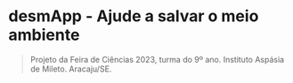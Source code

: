 # desmApp - Ajude a salvar o meio ambiente
> Projeto da Feira de Ciências 2023, turma do 9º ano. Instituto Aspásia de Mileto. Aracaju/SE.  
